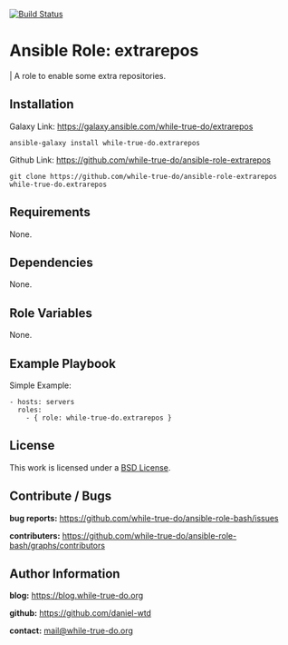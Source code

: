 [![Build Status](https://travis-ci.org/while-true-do/ansible-role-extrarepos.svg?branch=master)](https://travis-ci.org/while-true-do/ansible-role-extrarepos)

# Ansible Role: extrarepos
| A role to enable some extra repositories.

## Installation

Galaxy Link: <https://galaxy.ansible.com/while-true-do/extrarepos>

```
ansible-galaxy install while-true-do.extrarepos
```

Github Link: <https://github.com/while-true-do/ansible-role-extrarepos>

```
git clone https://github.com/while-true-do/ansible-role-extrarepos while-true-do.extrarepos
```

## Requirements

None.

## Dependencies

None.

## Role Variables

None.

## Example Playbook

Simple Example:

```
- hosts: servers
  roles:
    - { role: while-true-do.extrarepos }
```

## License

This work is licensed under a [BSD License](https://opensource.org/licenses/BSD-3-Clause).

## Contribute / Bugs

**bug reports:** <https://github.com/while-true-do/ansible-role-bash/issues>

**contributers:** <https://github.com/while-true-do/ansible-role-bash/graphs/contributors>

## Author Information

**blog:** <https://blog.while-true-do.org>

**github:** <https://github.com/daniel-wtd>

**contact:** [mail@while-true-do.org](mailto:mail@while-true-do.org)
